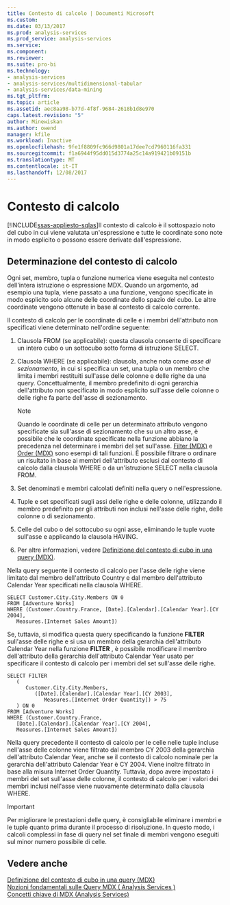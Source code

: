 ```yaml
---
title: Contesto di calcolo | Documenti Microsoft
ms.custom: 
ms.date: 03/13/2017
ms.prod: analysis-services
ms.prod_service: analysis-services
ms.service: 
ms.component: 
ms.reviewer: 
ms.suite: pro-bi
ms.technology:
- analysis-services
- analysis-services/multidimensional-tabular
- analysis-services/data-mining
ms.tgt_pltfrm: 
ms.topic: article
ms.assetid: aec8aa98-b77d-4f8f-9684-2618b1d8e970
caps.latest.revision: "5"
author: Minewiskan
ms.author: owend
manager: kfile
ms.workload: Inactive
ms.openlocfilehash: 9fe1f8809fc966d9801a17dee7cd7960116fa331
ms.sourcegitcommit: f1a6944f95dd015d3774a25c14a919421b09151b
ms.translationtype: MT
ms.contentlocale: it-IT
ms.lasthandoff: 12/08/2017
---
```

# <a name="calculation-context"></a>Contesto di calcolo
[!INCLUDE[ssas-appliesto-sqlas](../../../includes/ssas-appliesto-sqlas.md)]Il contesto di calcolo è il sottospazio noto del cubo in cui viene valutata un'espressione e tutte le coordinate sono note in modo esplicito o possono essere derivate dall'espressione.  
  
## <a name="determining-the-calculation-context"></a>Determinazione del contesto di calcolo  
 Ogni set, membro, tupla o funzione numerica viene eseguita nel contesto dell'intera istruzione o espressione MDX. Quando un argomento, ad esempio una tupla, viene passato a una funzione, vengono specificate in modo esplicito solo alcune delle coordinate dello spazio del cubo. Le altre coordinate vengono ottenute in base al contesto di calcolo corrente.  
  
 Il contesto di calcolo per le coordinate di celle e i membri dell'attributo non specificati viene determinato nell'ordine seguente:  
  
1.  Clausola FROM (se applicabile): questa clausola consente di specificare un intero cubo o un sottocubo sotto forma di istruzione SELECT.  
  
2.  Clausola WHERE (se applicabile): clausola, anche nota come *asse di sezionamento*, in cui si specifica un set, una tupla o un membro che limita i membri restituiti sull'asse delle colonne e delle righe da una query. Concettualmente, il membro predefinito di ogni gerarchia dell'attributo non specificato in modo esplicito sull'asse delle colonne o delle righe fa parte dell'asse di sezionamento.  
  
    > [!NOTE]  
    >  Quando le coordinate di celle per un determinato attributo vengono specificate sia sull'asse di sezionamento che su un altro asse, è possibile che le coordinate specificate nella funzione abbiano la precedenza nel determinare i membri del set sull'asse. [Filter (MDX)](../../../mdx/filter-mdx.md) e [Order (MDX)](../../../mdx/order-mdx.md) sono esempi di tali funzioni. È possibile filtrare o ordinare un risultato in base ai membri dell'attributo esclusi dal contesto di calcolo dalla clausola WHERE o da un'istruzione SELECT nella clausola FROM.  
  
3.  Set denominati e membri calcolati definiti nella query o nell'espressione.  
  
4.  Tuple e set specificati sugli assi delle righe e delle colonne, utilizzando il membro predefinito per gli attributi non inclusi nell'asse delle righe, delle colonne o di sezionamento.  
  
5.  Celle del cubo o del sottocubo su ogni asse, eliminando le tuple vuote sull'asse e applicando la clausola HAVING.  
  
6.  Per altre informazioni, vedere [Definizione del contesto di cubo in una query &#40;MDX&#41;](../../../analysis-services/multidimensional-models/mdx/establishing-cube-context-in-a-query-mdx.md).  
  
 Nella query seguente il contesto di calcolo per l'asse delle righe viene limitato dal membro dell'attributo Country e dal membro dell'attributo Calendar Year specificati nella clausola WHERE.  
  
```  
SELECT Customer.City.City.Members ON 0  
FROM [Adventure Works]  
WHERE (Customer.Country.France, [Date].[Calendar].[Calendar Year].[CY 2004],  
   Measures.[Internet Sales Amount])  
```  
  
 Se, tuttavia, si modifica questa query specificando la funzione **FILTER** sull'asse delle righe e si usa un membro della gerarchia dell'attributo Calendar Year nella funzione **FILTER** , è possibile modificare il membro dell'attributo della gerarchia dell'attributo Calendar Year usato per specificare il contesto di calcolo per i membri del set sull'asse delle righe.  
  
```  
SELECT FILTER  
   (  
      Customer.City.City.Members,   
         ([Date].[Calendar].[Calendar Year].[CY 2003],  
            Measures.[Internet Order Quantity]) > 75   
   ) ON 0  
FROM [Adventure Works]  
WHERE (Customer.Country.France,  
   [Date].[Calendar].[Calendar Year].[CY 2004],  
   Measures.[Internet Sales Amount])  
```  
  
 Nella query precedente il contesto di calcolo per le celle nelle tuple incluse nell'asse delle colonne viene filtrato dal membro CY 2003 della gerarchia dell'attributo Calendar Year, anche se il contesto di calcolo nominale per la gerarchia dell'attributo Calendar Year è CY 2004. Viene inoltre filtrato in base alla misura Internet Order Quantity. Tuttavia, dopo avere impostato i membri del set sull'asse delle colonne, il contesto di calcolo per i valori dei membri inclusi nell'asse viene nuovamente determinato dalla clausola WHERE.  
  
> [!IMPORTANT]  
>  Per migliorare le prestazioni delle query, è consigliabile eliminare i membri e le tuple quanto prima durante il processo di risoluzione. In questo modo, i calcoli complessi in fase di query nel set finale di membri vengono eseguiti sul minor numero possibile di celle.  
  
## <a name="see-also"></a>Vedere anche  
 [Definizione del contesto di cubo in una query &#40;MDX&#41;](../../../analysis-services/multidimensional-models/mdx/establishing-cube-context-in-a-query-mdx.md)   
 [Nozioni fondamentali sulle Query MDX &#40; Analysis Services &#41;](../../../analysis-services/multidimensional-models/mdx/mdx-query-fundamentals-analysis-services.md)   
 [Concetti chiave di MDX &#40;Analysis Services&#41;](../../../analysis-services/multidimensional-models/mdx/key-concepts-in-mdx-analysis-services.md)  
  
  

